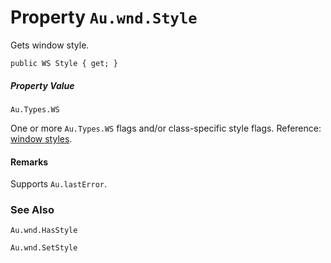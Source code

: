 # Property `Au.wnd.Style`

Gets window style.

```
public WS Style { get; }
```

##### Property Value

`Au.Types.WS`

One or more `Au.Types.WS` flags and/or class-specific style flags. Reference: [window styles](https://www.google.com/search?q=window+styles+site:microsoft.com).

#### Remarks

Supports `Au.lastError`.

### See Also

`Au.wnd.HasStyle`

`Au.wnd.SetStyle`